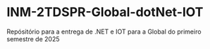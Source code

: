 # INM-2TDSPR-Global-dotNet-IOT
Repósitório para a entrega de .NET e IOT para a Global do primeiro semestre de 2025
